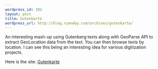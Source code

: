 ```yaml
--- 
wordpress_id: 282
layout: post
title: Gutenkarte
wordpress_url: http://blog.ryaneby.com/archives/gutenkarte/
---
```

An interesting mash-up using Gutenberg texts along with GeoParse API to extract GeoLocation data from the text. You can then browse texts by location. I can see this being an interesting idea for various digitization projects.

Here is the site: <a href="http://gutenkarte.org/">Gutenkarte</a>
